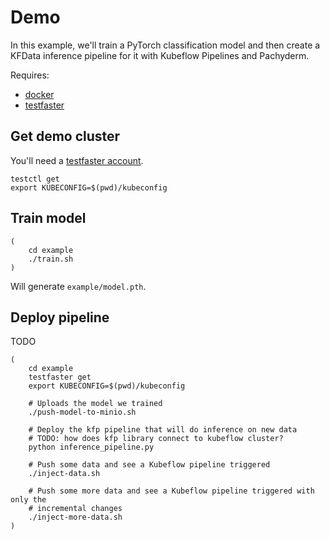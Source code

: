 # Demo

In this example, we'll train a PyTorch classification model and then create a KFData inference pipeline for it with Kubeflow Pipelines and Pachyderm.

Requires:
- [docker](https://docs.docker.com/engine/install/)
- [testfaster](https://testfaster.ci)

## Get demo cluster

You'll need a [testfaster account](https://testfaster.ci).

```
testctl get
export KUBECONFIG=$(pwd)/kubeconfig
```

## Train model

```
(
    cd example
    ./train.sh
)
```

Will generate `example/model.pth`.

## Deploy pipeline

TODO

```
(
    cd example
    testfaster get
    export KUBECONFIG=$(pwd)/kubeconfig

    # Uploads the model we trained
    ./push-model-to-minio.sh

    # Deploy the kfp pipeline that will do inference on new data
    # TODO: how does kfp library connect to kubeflow cluster?
    python inference_pipeline.py

    # Push some data and see a Kubeflow pipeline triggered
    ./inject-data.sh

    # Push some more data and see a Kubeflow pipeline triggered with only the
    # incremental changes
    ./inject-more-data.sh
)
```

